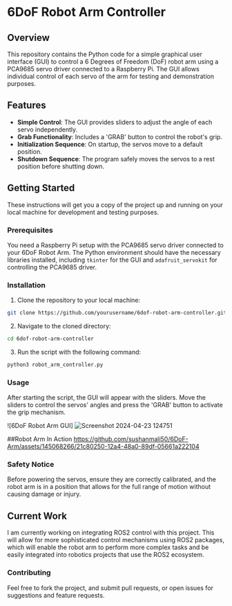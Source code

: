 # 6DoF Robot Arm Controller

## Overview

This repository contains the Python code for a simple graphical user interface (GUI) to control a 6 Degrees of Freedom (DoF) robot arm using a PCA9685 servo driver connected to a Raspberry Pi. The GUI allows individual control of each servo of the arm for testing and demonstration purposes.

## Features

- **Simple Control**: The GUI provides sliders to adjust the angle of each servo independently.
- **Grab Functionality**: Includes a 'GRAB' button to control the robot's grip.
- **Initialization Sequence**: On startup, the servos move to a default position.
- **Shutdown Sequence**: The program safely moves the servos to a rest position before shutting down.

## Getting Started

These instructions will get you a copy of the project up and running on your local machine for development and testing purposes.

### Prerequisites

You need a Raspberry Pi setup with the PCA9685 servo driver connected to your 6DoF Robot Arm. The Python environment should have the necessary libraries installed, including `tkinter` for the GUI and `adafruit_servokit` for controlling the PCA9685 driver.

### Installation

1. Clone the repository to your local machine:

```bash
git clone https://github.com/yourusername/6dof-robot-arm-controller.git
```
2. Navigate to the cloned directory:
```bash
cd 6dof-robot-arm-controller
```
3. Run the script with the following command:
```bash
python3 robot_arm_controller.py
```
### Usage
After starting the script, the GUI will appear with the sliders. Move the sliders to control the servos' angles and press the 'GRAB' button to activate the grip mechanism.


![6DoF Robot Arm GUI] ![Screenshot 2024-04-23 124751](https://github.com/sushanmali50/6DoF-Arm/assets/145068266/96f572ee-0c54-41c0-befd-f884067e3c0e)

##Robot Arm In Action
https://github.com/sushanmali50/6DoF-Arm/assets/145068266/21c80250-12a4-48a0-89df-05661a222104


### Safety Notice
Before powering the servos, ensure they are correctly calibrated, and the robot arm is in a position that allows for the full range of motion without causing damage or injury.

## Current Work
I am currently working on integrating ROS2 control with this project. This will allow for more sophisticated control mechanisms using ROS2 packages, which will enable the robot arm to perform more complex tasks and be easily integrated into robotics projects that use the ROS2 ecosystem.

### Contributing
Feel free to fork the project, and submit pull requests, or open issues for suggestions and feature requests.
